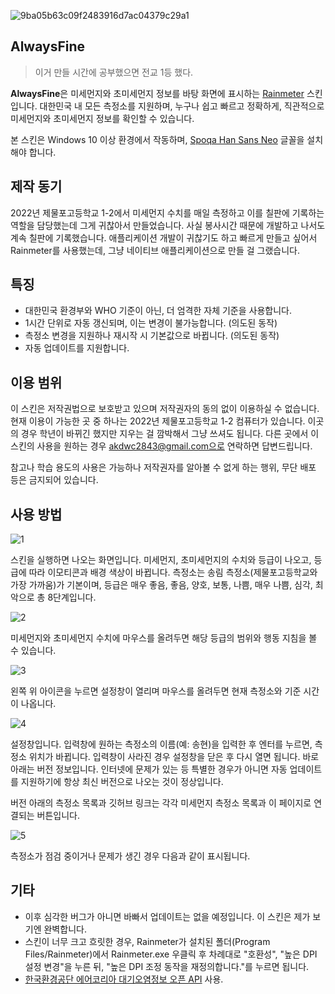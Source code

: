 ![9ba05b63c09f2483916d7ac04379c29a1](https://user-images.githubusercontent.com/75381985/219609891-932a76c6-b85d-44d2-b5a9-82e5b0841ad2.jpg)

## AlwaysFine
>이거 만들 시간에 공부했으면 전교 1등 했다.

**AlwaysFine**은 미세먼지와 초미세먼지 정보를 바탕 화면에 표시하는 [Rainmeter](https://www.rainmeter.net/) 스킨입니다. 대한민국 내 모든 측정소를 지원하며, 누구나 쉽고 빠르고 정확하게, 직관적으로 미세먼지와 초미세먼지 정보를 확인할 수 있습니다.

본 스킨은 Windows 10 이상 환경에서 작동하며, [Spoqa Han Sans Neo](https://spoqa.github.io/spoqa-han-sans) 글꼴을 설치해야 합니다.

## 제작 동기
2022년 제물포고등학교 1-2에서 미세먼지 수치를 매일 측정하고 이를 칠판에 기록하는 역할을 담당했는데 그게 귀찮아서 만들었습니다. 사실 봉사시간 때문에 개발하고 나서도 계속 칠판에 기록했습니다. 애플리케이션 개발이 귀찮기도 하고 빠르게 만들고 싶어서 Rainmeter를 사용했는데, 그냥 네이티브 애플리케이션으로 만들 걸 그랬습니다.

## 특징
 * 대한민국 환경부와 WHO 기준이 아닌, 더 엄격한 자체 기준을 사용합니다.
 * 1시간 단위로 자동 갱신되며, 이는 변경이 불가능합니다. (의도된 동작)
 * 측정소 변경을 지원하나 재시작 시 기본값으로 바뀝니다. (의도된 동작)
 * 자동 업데이트를 지원합니다.
 
## 이용 범위
이 스킨은 저작권법으로 보호받고 있으며 저작권자의 동의 없이 이용하실 수 없습니다. 현재 이용이 가능한 곳 중 하나는 2022년 제물포고등학교 1-2 컴퓨터가 있습니다. 이곳의 경우 학년이 바뀌긴 했지만 지우는 걸 깜박해서 그냥 쓰셔도 됩니다. 다른 곳에서 이 스킨의 사용을 원하는 경우 akdwc2843@gmail.com으로 연락하면 답변드립니다.

참고나 학습 용도의 사용은 가능하나 저작권자를 알아볼 수 없게 하는 행위, 무단 배포 등은 금지되어 있습니다.
 
## 사용 방법
![1](https://user-images.githubusercontent.com/75381985/219388588-dd9b30b7-b663-49f6-9942-12f658323cad.png)

스킨을 실행하면 나오는 화면입니다. 미세먼지, 초미세먼지의 수치와 등급이 나오고, 등급에 따라 이모티콘과 배경 색상이 바뀝니다. 측정소는 송림 측정소(제물포고등학교와 가장 가까움)가 기본이며, 등급은 매우 좋음, 좋음, 양호, 보통, 나쁨, 매우 나쁨, 심각, 최악으로 총 8단계입니다.

![2](https://user-images.githubusercontent.com/75381985/219388653-df439cec-fd23-4687-a782-c711826d8c6d.png)

미세먼지와 초미세먼지 수치에 마우스를 올려두면 해당 등급의 범위와 행동 지침을 볼 수 있습니다.

![3](https://user-images.githubusercontent.com/75381985/219388708-74f90d27-c51c-4913-859e-94a7091b27c5.png)

왼쪽 위 아이콘을 누르면 설정창이 열리며 마우스를 올려두면 현재 측정소와 기준 시간이 나옵니다.

![4](https://user-images.githubusercontent.com/75381985/219388756-0e6af852-766f-4964-bfc1-1bbfaa1a1fdf.png)

설정창입니다. 입력창에 원하는 측정소의 이름(예: 송현)을 입력한 후 엔터를 누르면, 측정소 위치가 바뀝니다. 입력창이 사라진 경우 설정창을 닫은 후 다시 열면 됩니다. 바로 아래는 버전 정보입니다. 인터넷에 문제가 있는 등 특별한 경우가 아니면 자동 업데이트를 지원하기에 항상 최신 버전으로 나오는 것이 정상입니다. 

버전 아래의 측정소 목록과 깃허브 링크는 각각 미세먼지 측정소 목록과 이 페이지로 연결되는 버튼입니다.

![5](https://user-images.githubusercontent.com/75381985/218766535-19fb3ba5-335f-43cb-b590-969b0d8ce1e5.png)

측정소가 점검 중이거나 문제가 생긴 경우 다음과 같이 표시됩니다.

## 기타
 * 이후 심각한 버그가 아니면 바빠서 업데이트는 없을 예정입니다. 이 스킨은 제가 보기엔 완벽합니다.
 * 스킨이 너무 크고 흐릿한 경우, Rainmeter가 설치된 폴더(Program Files/Rainmeter)에서 Rainmeter.exe 우클릭 후 차례대로 "호환성", "높은 DPI 설정 변경"을 누른 뒤, "높은 DPI 조정 동작을 재정의합니다."를 누르면 됩니다.
 * [한국환경공단 에어코리아 대기오염정보 오픈 API](https://www.data.go.kr/data/15073861/openapi.do) 사용.
